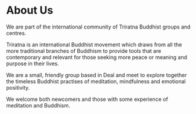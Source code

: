 # About Us

We are part of the international community of Triratna Buddhist groups and centres. 

Triratna is an international Buddhist movement which draws from all the more traditional branches of Buddhism to provide tools that are contemporary and relevant for those seeking more peace or meaning and purpose in their lives. 

We are a small, friendly group based in Deal and meet to explore together the timeless Buddhist practises of meditation, mindfulness and emotional positivity. 

We welcome both newcomers and those with some experience of meditation and Buddhism.
